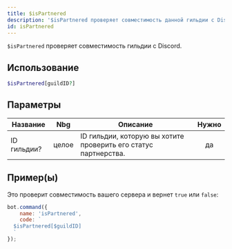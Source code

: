 ```yaml
---
title: $isPartnered
description: '$isPartnered проверяет совместимость данной гильдии с Discord.'
id: isPartnered
---
```


`$isPartnered` проверяет совместимость гильдии с Discord.

## Использование

```php
$isPartnered[guildID?]
```

## Параметры

| Название    | Nbg   | Описание                                                        | Нужно |
| ----------- | ----- | --------------------------------------------------------------- |:-----:|
| ID гильдии? | целое | ID гильдии, которую вы хотите проверить его статус партнерства. |  да   |

## Пример(ы)

Это проверит совместимость вашего сервера и вернет `true` или `false`:

```javascript
bot.command({
    name: 'isPartnered',
    code: `
  $isPartnered[$guildID]
  `
});
```
